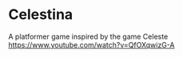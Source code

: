 # Celestina  
A platformer game inspired by the game Celeste  
https://www.youtube.com/watch?v=QfOXqwizG-A 

